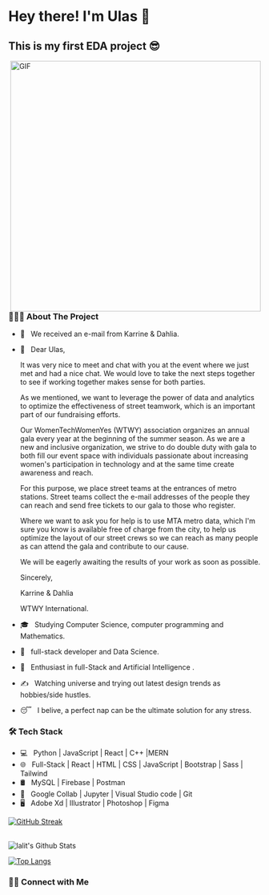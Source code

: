<h1> Hey there! I'm Ulas 👋 </h1>
<h2> This is my first EDA project 😎 </h2>
<img align="right" alt="GIF" src="https://c.tenor.com/rUdzOgSKsEcAAAAC/tenor.gif" width="500"/>
<h3> 👨🏻‍💻 About The Project </h3>

- 🔭 &nbsp; We received an e-mail from Karrine & Dahlia.
- 📩 &nbsp; Dear Ulas,

     It was very nice to meet and chat with you at the event where we just met and had a nice chat. We would love to take the next steps together to see if working together makes sense for both parties.

     As we mentioned, we want to leverage the power of data and analytics to optimize the effectiveness of street teamwork, which is an important part of our fundraising efforts.

     Our WomenTechWomenYes (WTWY) association organizes an annual gala every year at the beginning of the summer season. As we are a new and inclusive organization, we strive to do double duty with gala to both fill our event space with individuals passionate about increasing women's participation in technology and at the same time create awareness and reach.

     For this purpose, we place street teams at the entrances of metro stations. Street teams collect the e-mail addresses of the people they can reach and send free tickets to our gala to those who register.

     Where we want to ask you for help is to use MTA metro data, which I'm sure you know is available free of charge from the city, to help us optimize the layout of our street crews so we can reach as many people as can attend the gala and contribute to our cause.

     We will be eagerly awaiting the results of your work as soon as possible.

     Sincerely,

     Karrine & Dahlia

     WTWY International.
- 🎓 &nbsp; Studying Computer Science, computer programming and Mathematics.
- 💼 &nbsp; full-stack developer and Data Science.
- 🌱 &nbsp; Enthusiast in full-Stack and Artificial Intelligence .
- ✍️ &nbsp; Watching universe and trying out latest design trends as hobbies/side hustles.
- 😴 &nbsp; I belive, a perfect nap can be the ultimate solution for any stress. 

<h3>🛠 Tech Stack</h3>

- 💻 &nbsp; Python | JavaScript | React | C++ |MERN  
- 🌐 &nbsp; Full-Stack | React | HTML | CSS | JavaScript | Bootstrap | Sass | Tailwind 
- 🛢 &nbsp; MySQL | Firebase | Postman
- 🔧 &nbsp; Google Collab | Jupyter | Visual Studio code  | Git
- 🖥 &nbsp; Adobe Xd | Illustrator | Photoshop | Figma


[![GitHub Streak](https://github-readme-streak-stats.herokuapp.com?user=kumawatlalit912&theme=submarine-flowers&border_radius=5&fire=DD701B)](https://git.io/streak-stats)

<br>

<img align="center" src="https://github-readme-stats.vercel.app/api?username=kumawatlalit912&include_all_commits=true&count_private=true&show_icons=true&line_height=20&title_color=7A7ADB&icon_color=2234AE&text_color=D3D3D3&bg_color=0,000000,130F40" alt="lalit's Github Stats">

</br>



[![Top Langs](https://github-readme-stats.vercel.app/api/top-langs/?username=kumawatlalit912&layout=compact&text_color=daf7dc&bg_color=151515)](https://github.com/kumawatlalit912/github-readme-stats)




<h3> 🤝🏻 Connect with Me </h3>

